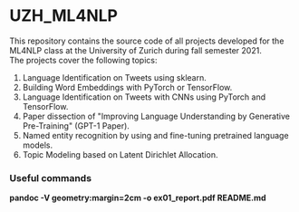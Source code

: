 # UZH_ML4NLP
This repository contains the source code of all projects developed for the ML4NLP class at the University of Zurich during fall semester 2021.  
The projects cover the following topics:

1. Language Identification on Tweets using sklearn.  
2. Building Word Embeddings with PyTorch or TensorFlow.  
3. Language Identification on Tweets with CNNs using PyTorch and TensorFlow.  
4. Paper dissection of "Improving Language Understanding
by Generative Pre-Training" (GPT-1 Paper).  
5. Named entity recognition by using and fine-tuning pretrained language models.  
6. Topic Modeling based on Latent Dirichlet Allocation.  

### Useful commands
**pandoc -V geometry:margin=2cm -o ex01_report.pdf README.md**
